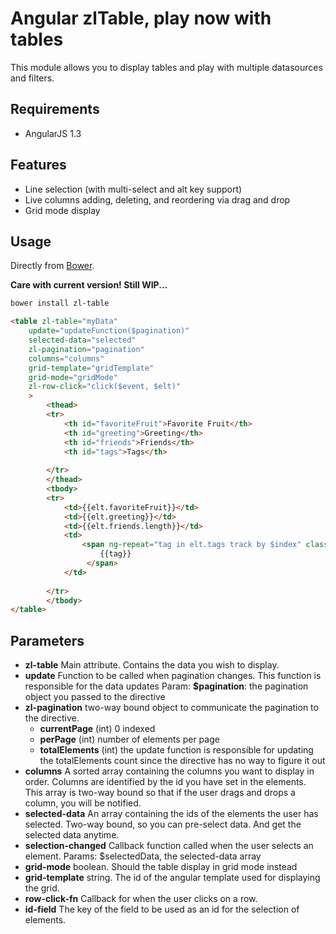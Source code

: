 # Angular zlTable, play now with tables

This module allows you to display tables and play with multiple datasources and filters.

## Requirements
- AngularJS 1.3

## Features
- Line selection (with multi-select and alt key support)
- Live columns adding, deleting, and reordering via drag and drop
- Grid mode display

## Usage
Directly from [Bower](http://bower.io/).

 **Care with current version! Still WIP...**

```sh
bower install zl-table
```

```html
<table zl-table="myData" 
    update="updateFunction($pagination)" 
    selected-data="selected"
    zl-pagination="pagination" 
    columns="columns" 
    grid-template="gridTemplate" 
    grid-mode="gridMode"
    zl-row-click="click($event, $elt)"
    >
        <thead>
        <tr>
            <th id="favoriteFruit">Favorite Fruit</th>
            <th id="greeting">Greeting</th>
            <th id="friends">Friends</th>
            <th id="tags">Tags</th>
           
        </tr>
        </thead>
        <tbody>
        <tr>
            <td>{{elt.favoriteFruit}}</td>
            <td>{{elt.greeting}}</td>
            <td>{{elt.friends.length}}</td>
            <td>
                <span ng-repeat="tag in elt.tags track by $index" class="label label-info" style="margin:0 1% 0 1%">
                    {{tag}}
                 </span>
            </td>
           
        </tr>
        </tbody>
</table>
```

## Parameters
- **zl-table**
Main attribute. Contains the data you wish to display.
- **update**
Function to be called when pagination changes. This function is responsible for the data updates
Param: 
	**$pagination**: the pagination object you passed to the directive
- **zl-pagination**
two-way bound object to communicate the pagination to the directive.
	* **currentPage** (int) 0 indexed
	* **perPage** (int) number of elements per page
	* **totalElements** (int) the update function is responsible for updating the totalElements count since the directive has no way to figure it out
- **columns**
A sorted array containing the columns you want to display in order. Columns are identified by the id you have set in the <th> elements. This array is two-way bound so that if the user drags and drops a column, you will be notified.
- **selected-data**
An array containing the ids of the elements the user has selected. Two-way bound, so you can pre-select data. And get the selected data anytime.
- **selection-changed**
Callback function called when the user selects an element.
Params: $selectedData, the selected-data array
- **grid-mode**
boolean. Should the table display in grid mode instead
- **grid-template**
string. The id of the angular template used for displaying the grid.
- **row-click-fn**
Callback for when the user clicks on a row.
- **id-field**
The key of the field to be used as an id for the selection of elements.
    
 
            
    


